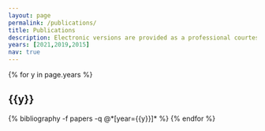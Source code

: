 ```yaml
---
layout: page
permalink: /publications/
title: Publications
description: Electronic versions are provided as a professional courtesy to ensure timely dissemination of academic work for individual, noncommercial purposes. Copyright and all rights therein reside with the respective copyright holders, as stated in each paper. These files may not be reposted without permission.
years: [2021,2019,2015]
nav: true
---
```


<div class="publications">

{% for y in page.years %}
  <h2 class="year">{{y}}</h2>
  {% bibliography -f papers -q @*[year={{y}}]* %}
{% endfor %}

</div>
